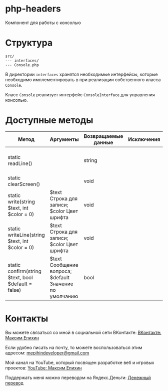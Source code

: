 # php-headers

Компонент для работы с консолью

# Структура

```
src/
--- interfaces/
--- Console.php
```

В директории `interfaces` хранятся необходимые интерфейсы, которые необходимо имплементировать в при реализации
собственного класса `Console`.

Класс `Console` реализует интерфейс `ConsoleInterface` для управления консолью.

# Доступные методы

| Метод                                               | Аргументы                                               | Возвращаемые данные | Исключения | Описание                                   |
|-----------------------------------------------------|---------------------------------------------------------|---------------------|------------|--------------------------------------------|
| static readLine()                                   |                                                         | string              |            | Получает (читает) введенную строку         |
| static clearScreen()                                |                                                         | void                |            | Очищает экран консоли                      |
| static write(string $text, int $color = 0)          | $text Строка для записи; $color Цвет шрифта            | void                |            | Записывает строку без переноса             |
| static writeLine(string $text, int $color = 0)      | $text Строка для записи; $color Цвет шрифта            | void                |            | Записывает строку с переносом              |
| static confirm(string $text, bool $default = false) | $text Сообщение вопроса; $default Значение по умолчанию | bool                |            | Выводит сообщение о подтверждении действия |

# Контакты

Вы можете связаться со мной в социальной сети ВКонтакте: [ВКонтакте: Максим Епихин](https://vk.com/maximepihin)

Если удобно писать на почту, то можете воспользоваться этим адресом: mepihindeveloper@gmail.com

Мой канал на YouTube, который посвящен разработке веб и игровых
проектов: [YouTube: Максим Епихин](https://www.youtube.com/channel/UCKusRcoHUy6T4sei-rVzCqQ)

Поддержать меня можно переводом на Яндекс.Деньги: [Денежный перевод](https://yoomoney.ru/to/410012382226565)
